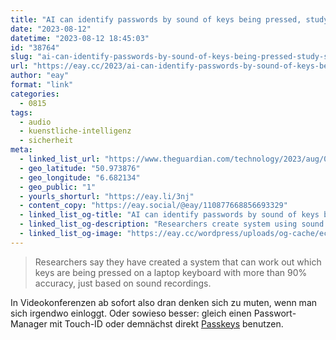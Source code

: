 ```yaml
---
title: "AI can identify passwords by sound of keys being pressed, study suggests"
date: "2023-08-12"
datetime: "2023-08-12 18:45:03"
id: "38764"
slug: "ai-can-identify-passwords-by-sound-of-keys-being-pressed-study-suggests"
url: "https://eay.cc/2023/ai-can-identify-passwords-by-sound-of-keys-being-pressed-study-suggests/"
author: "eay"
format: "link"
categories:
  - 0815
tags:
  - audio
  - kuenstliche-intelligenz
  - sicherheit
meta:
  - linked_list_url: "https://www.theguardian.com/technology/2023/aug/08/ai-could-identify-passwords-by-sound-of-keys-being-pressed-study-suggests"
  - geo_latitude: "50.973876"
  - geo_longitude: "6.682134"
  - geo_public: "1"
  - yourls_shorturl: "https://eay.li/3nj"
  - content_copy: "https://eay.social/@eay/110877668856693329"
  - linked_list_og-title: "AI can identify passwords by sound of keys being pressed, study suggests"
  - linked_list_og-description: "Researchers create system using sound recordings that can work out what is being typed with more than 90% accuracy"
  - linked_list_og-image: "https://eay.cc/wordpress/uploads/og-cache/ec56332585d39b638987f583e3ad4ac5.webp"
---
```


> Researchers say they have created a system that can work out which keys are being pressed on a laptop keyboard with more than 90% accuracy, just based on sound recordings.

In Videokonferenzen ab sofort also dran denken sich zu muten, wenn man sich irgendwo einloggt. Oder sowieso besser: gleich einen Passwort-Manager mit Touch-ID oder demnächst direkt [Passkeys](https://1password.com/de/product/passkeys) benutzen.

